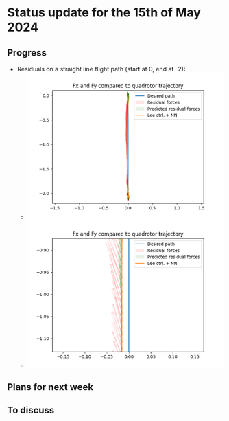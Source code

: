 # Status update for the 15th of May 2024

## Progress
- Residuals on a straight line flight path (start at 0, end at -2):
    - ![alt text](https://github.com/Tupryk/BachelorThesis/blob/main/status_updates/straight_flight.png?raw=true)
    - ![alt text](https://github.com/Tupryk/BachelorThesis/blob/main/status_updates/straight_flight_zoomedin.png?raw=true)

## Plans for next week

## To discuss
